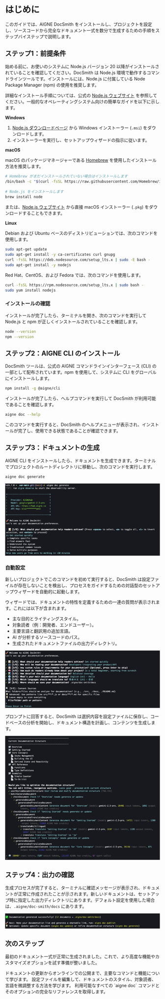 # はじめに

このガイドでは、AIGNE DocSmith をインストールし、プロジェクトを設定し、ソースコードから完全なドキュメント一式を数分で生成するための手順をステップバイステップで説明します。

## ステップ1：前提条件

始める前に、お使いのシステムに Node.js バージョン 20 以降がインストールされていることを確認してください。DocSmith は Node.js 環境で動作するコマンドラインツールです。インストールには、Node.js に付属している Node Package Manager (npm) の使用を推奨します。

詳細なインストール手順については、公式の [Node.js ウェブサイト](https://nodejs.org/) を参照してください。一般的なオペレーティングシステム向けの簡単なガイドを以下に示します。

**Windows**
1.  [Node.js ダウンロードページ](https://nodejs.org/en/download) から Windows インストーラー (`.msi`) をダウンロードします。
2.  インストーラーを実行し、セットアップウィザードの指示に従います。

**macOS**

macOS のパッケージマネージャーである [Homebrew](https://brew.sh/) を使用したインストール方法を推奨します。

```bash Terminal icon=lucide:apple
# Homebrew がまだインストールされていない場合はインストールします
/bin/bash -c "$(curl -fsSL https://raw.githubusercontent.com/Homebrew/install/HEAD/install.sh)"

# Node.js をインストールします
brew install node
```

または、[Node.js ウェブサイト](https://nodejs.org/) から直接 macOS インストーラー (`.pkg`) をダウンロードすることもできます。

**Linux**

Debian および Ubuntu ベースのディストリビューションでは、次のコマンドを使用します。

```bash Terminal icon=lucide:laptop
sudo apt-get update
sudo apt-get install -y ca-certificates curl gnupg
curl -fsSL https://deb.nodesource.com/setup_lts.x | sudo -E bash -
sudo apt-get install -y nodejs
```

Red Hat、CentOS、および Fedora では、次のコマンドを使用します。

```bash Terminal icon=lucide:laptop
curl -fsSL https://rpm.nodesource.com/setup_lts.x | sudo bash -
sudo yum install nodejs
```

### インストールの確認

インストールが完了したら、ターミナルを開き、次のコマンドを実行して Node.js と npm が正しくインストールされていることを確認します。

```bash Terminal
node --version
npm --version
```

## ステップ2：AIGNE CLI のインストール

DocSmith ツールは、公式の AIGNE コマンドラインインターフェース (CLI) の一部として配布されています。npm を使用して、システムに CLI をグローバルにインストールします。

```bash Terminal icon=logos:npm
npm install -g @aigne/cli
```

インストールが完了したら、ヘルプコマンドを実行して DocSmith が利用可能であることを確認します。

```bash Terminal
aigne doc --help
```

このコマンドを実行すると、DocSmith のヘルプメニューが表示され、インストールが完了し、使用できる状態であることが確認できます。

## ステップ3：ドキュメントの生成

AIGNE CLI をインストールしたら、ドキュメントを生成できます。ターミナルでプロジェクトのルートディレクトリに移動し、次のコマンドを実行します。

```bash Terminal icon=lucide:sparkles
aigne doc generate
```

![generate コマンドを実行すると、プロセスが開始され、インテリジェントなセットアップウィザードがトリガーされます。](../assets/screenshots/doc-generate.png)

### 自動設定

新しいプロジェクトでこのコマンドを初めて実行すると、DocSmith は設定ファイルが存在しないことを検出し、プロセスをガイドするための対話型のセットアップウィザードを自動的に起動します。

ウィザードでは、ドキュメントの特性を定義するための一連の質問が表示されます。これには以下が含まれます。

*   主な目的とライティングスタイル。
*   対象読者（例：開発者、エンドユーザー）。
*   主要言語と翻訳用の追加言語。
*   AI が分析するソースコードのパス。
*   生成されたドキュメントファイルの出力ディレクトリ。

![一連の質問に答えて、プロジェクトのセットアップを完了します。](../assets/screenshots/doc-complete-setup.png)

プロンプトに回答すると、DocSmith は選択内容を設定ファイルに保存し、コードベースの分析を開始し、ドキュメント構造を計画し、コンテンツを生成します。

![DocSmith がドキュメント構造を計画し、ファイルの生成を開始します。](../assets/screenshots/doc-generate-docs.png)

## ステップ4：出力の確認

生成プロセスが完了すると、ターミナルに確認メッセージが表示され、ドキュメントが正常に作成されたことが示されます。新しいドキュメントは、セットアップ時に指定した出力ディレクトリにあります。デフォルト設定を使用した場合は、`.aigne/doc-smith/docs` にあります。

![確認メッセージは、ドキュメントが正常に生成されたことを示します。](../assets/screenshots/doc-generated-successfully.png)

## 次のステップ

最初のドキュメント一式が正常に生成されました。これで、より高度な機能やカスタマイズオプションを試す準備が整いました。

<x-cards>
  <x-card data-title="コア機能" data-icon="lucide:box" data-href="/features">
    ドキュメントの更新からオンラインでの公開まで、主要なコマンドと機能について学びます。
  </x-card>
  <x-card data-title="設定ガイド" data-icon="lucide:settings" data-href="/configuration">
    設定ファイルを編集して、ドキュメントのスタイル、対象読者、言語を微調整する方法を学びます。
  </x-card>
  <x-card data-title="CLI コマンドリファレンス" data-icon="lucide:terminal" data-href="/cli-reference">
    利用可能なすべての `aigne doc` コマンドとそのオプションの完全なリファレンスを取得します。
  </x-card>
</x-cards>